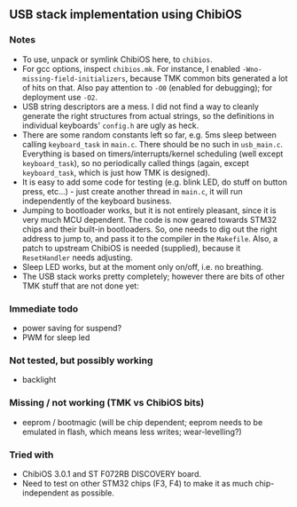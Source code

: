 ## USB stack implementation using ChibiOS

### Notes

- To use, unpack or symlink ChibiOS here, to `chibios`.
- For gcc options, inspect `chibios.mk`. For instance, I enabled `-Wno-missing-field-initializers`, because TMK common bits generated a lot of hits on that.
Also pay attention to `-O0` (enabled for debugging); for deployment use `-O2`.
- USB string descriptors are a mess. I did not find a way to cleanly generate the right structures from actual strings, so the definitions in individual keyboards' `config.h` are ugly as heck.
- There are some random constants left so far, e.g. 5ms sleep between calling `keyboard_task` in `main.c`. There should be no such in `usb_main.c`. Everything is based on timers/interrupts/kernel scheduling (well except `keyboard_task`), so no periodically called things (again, except `keyboard_task`, which is just how TMK is designed).
- It is easy to add some code for testing (e.g. blink LED, do stuff on button press, etc...) - just create another thread in `main.c`, it will run independently of the keyboard business.
- Jumping to bootloader works, but it is not entirely pleasant, since it is very much MCU dependent. The code is now geared towards STM32 chips and their built-in bootloaders. So, one needs to dig out the right address to jump to, and pass it to the compiler in the `Makefile`. Also, a patch to upstream ChibiOS is needed (supplied), because it `ResetHandler` needs adjusting.
- Sleep LED works, but at the moment only on/off, i.e. no breathing.
- The USB stack works pretty completely; however there are bits of other TMK stuff that are not done yet:

### Immediate todo

- power saving for suspend?
- PWM for sleep led

### Not tested, but possibly working

- backlight

### Missing / not working (TMK vs ChibiOS bits)

- eeprom / bootmagic (will be chip dependent; eeprom needs to be emulated in flash, which means less writes; wear-levelling?)

### Tried with

- ChibiOS 3.0.1 and ST F072RB DISCOVERY board.
- Need to test on other STM32 chips (F3, F4) to make it as much chip-independent as possible.
